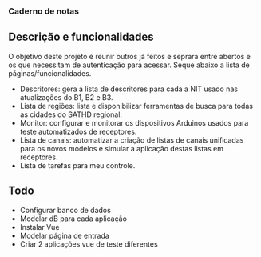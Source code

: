 <p align="center">
<h3>Caderno de notas</h3>
</p>

## Descrição e funcionalidades

O objetivo deste projeto é reunir outros já feitos e seprara entre abertos e os que necessitam de autenticação para acessar. Seque abaixo a lista de páginas/funcionalidades.
- Descritores: gera a lista de descritores para cada a NIT usado nas atualizações do B1, B2 e B3.
- Lista de regiões: lista e disponibilizar ferramentas de busca para todas as cidades do SATHD regional.
- Monitor: configurar e monitorar os dispositivos Arduinos usados para teste automatizados de receptores.
- Lista de canais: automatizar a criação de listas de canais unificadas para os novos modelos e simular a aplicação destas listas em receptores.
- Lista de tarefas para meu controle.


## Todo

- Configurar banco de dados
- Modelar dB para cada aplicação
- Instalar Vue
- Modelar página de entrada
- Criar 2 aplicações vue de teste diferentes


